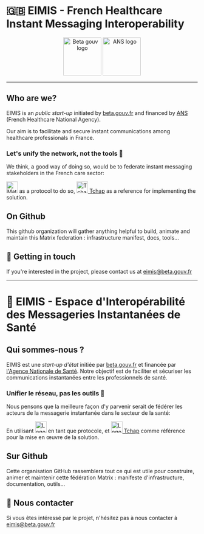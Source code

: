 # 🇬🇧 EIMIS - French Healthcare Instant Messaging Interoperability

<div align="center">
    <img src="https://media-exp1.licdn.com/dms/image/C560BAQEH7x66u4V_uA/company-logo_200_200/0?e=2159024400&v=beta&t=73ebP5_73KeLe9xG21JzJMMyQj7xWdDiT4UhMsTgyYI" alt="Beta gouv logo" height="100">
    <img src="https://www.promosante-idf.fr/sites/default/files/logo-ans.png" alt="ANS logo" height="100">
</div>

---

## Who are we?

EIMIS is an _public start-up_ initiated by [beta.gouv.fr](https://beta.gouv.fr) and financed by [ANS](https://esante.gouv.fr/lagence) (French Healthcare National Agency).

Our aim is to facilitate and secure instant communications among healthcare professionals in France.

### Let's unify the network, not the tools 💍

We think, a good way of doing so, would be to federate instant messaging stakeholders in the French care sector:

[<img src="https://upload.wikimedia.org/wikipedia/commons/thumb/9/95/Matrix_logo.svg/440px-Matrix_logo.svg.png" alt="Matrix logo" height="30">](https://matrix.org) as a protocol to do so, [<img src="https://www.numetopia.fr/wp-content/uploads/2019/04/tchap-logo.png" alt="Tchap logo" height="30"> Tchap](https://beta.gouv.fr/startups/tchap.html) as a reference for implementing the solution.

## On Github

This github organization will gather anything helpful to build, animate and maintain this Matrix federation : infrastructure manifest, docs, tools...

## 🤝 Getting in touch

If you're interested in the project, please contact us at [eimis@beta.gouv.fr](mailto:eimis@beta.gouv.fr)

---

# 🥖 EIMIS - Espace d'Interopérabilité des Messageries Instantanées de Santé

## Qui sommes-nous ?

EIMIS est une _start-up d'état_ initiée par [beta.gouv.fr](https://beta.gouv.fr) et financée par [l'Agence Nationale de Santé](https://esante.gouv.fr/lagence). Notre objectif est de faciliter et sécuriser les communications instantanées entre les professionnels de santé.

### Unifier le réseau, pas les outils 💍

Nous pensons que la meilleure façon d'y parvenir serait de fédérer les acteurs de la messagerie instantanée dans le secteur de la santé:

En utilisant [<img src="https://upload.wikimedia.org/wikipedia/commons/thumb/9/95/Matrix_logo.svg/440px-Matrix_logo.svg.png" alt="Logo Matrix" height="30">](https://matrix.org) en tant que protocole, et [<img src="https://www.numetopia.fr/wp-content/uploads/2019/04/tchap-logo.png" alt="Logo Tchap" height="30"> Tchap](https://beta.gouv.fr/startups/tchap.html) comme référence pour la mise en œuvre de la solution.

## Sur Github

Cette organisation GitHub rassemblera tout ce qui est utile pour construire, animer et maintenir cette fédération Matrix : manifeste d'infrastructure, documentation, outils...

## 🤝 Nous contacter

Si vous êtes intéressé par le projet, n'hésitez pas à nous contacter à [eimis@beta.gouv.fr](mailto:eimis@beta.gouv.fr)
